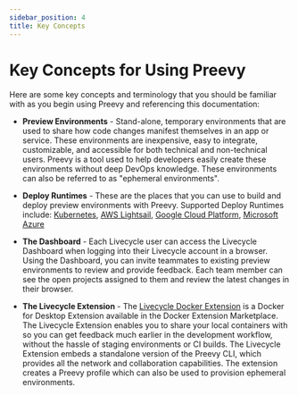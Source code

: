 ```yaml
---
sidebar_position: 4
title: Key Concepts
---
```


# Key Concepts for Using Preevy

Here are some key concepts and terminology that you should be familiar with as you begin using Preevy and referencing this documentation:

- **Preview Environments** - Stand-alone, temporary environments that are used to share how code changes manifest themselves in an app or service. These environments are inexpensive, easy to integrate, customizable, and accessible for both technical and non-technical users. Preevy is a tool used to help developers easily create these environments without deep DevOps knowledge. These environments can also be referred to as "ephemeral environments".

- **Deploy Runtimes** - These are the places that you can use to build and deploy preview environments with Preevy. Supported Deploy Runtimes include: [Kubernetes](/deploy-runtimes/kube-pod), [AWS Lightsail](/deploy-runtimes/aws-lightsail), [Google Cloud Platform](deploy-runtimes/gcp-gce), [Microsoft Azure](/deploy-runtimes/gcp-gce)

- **The Dashboard** - Each Livecycle user can access the Livecycle Dashboard when logging into their Livecycle account in a browser. Using the Dashboard, you can invite teammates to existing preview environments to review and provide feedback. Each team member can see the open projects assigned to them and review the latest changes in their browser.

- **The Livecycle Extension** - The [Livecycle Docker Extension](https://hub.docker.com/extensions/livecycle/docker-extension) is a Docker for Desktop Extension available in the Docker Extension Marketplace. The Livecycle Extension enables you to share your local containers with so you can get feedback much earlier in the development workflow, without the hassle of staging environments or CI builds. The Livecycle Extension embeds a standalone version of the Preevy CLI, which provides all the network and collaboration capabilities. The extension creates a Preevy profile which can also be used to provision ephemeral environments.